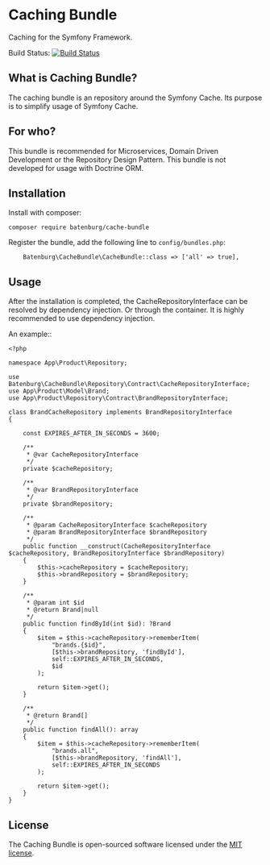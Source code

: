 # Caching Bundle

Caching for the Symfony Framework.

Build Status: [![Build Status](https://travis-ci.com/batenburg/caching-bundle.svg?branch=master)](https://travis-ci.org/batenburg/caching-bundle.svg?branch=master)

## What is Caching Bundle?

The caching bundle is an repository around the Symfony Cache. Its purpose is to simplify usage of Symfony Cache.

## For who?

This bundle is recommended for Microservices, Domain Driven Development or the Repository Design Pattern.
This bundle is not developed for usage with Doctrine ORM.

## Installation

Install with composer:
```
composer require batenburg/cache-bundle
```

Register the bundle, add the following line to `config/bundles.php`:
```
    Batenburg\CacheBundle\CacheBundle::class => ['all' => true],
```

## Usage

After the installation is completed, the CacheRepositoryInterface can be resolved by dependency injection.
Or through the container. It is highly recommended to use dependency injection.

An example::

    <?php
    
    namespace App\Product\Repository;
    
    use Batenburg\CacheBundle\Repository\Contract\CacheRepositoryInterface;
    use App\Product\Model\Brand;
    use App\Product\Repository\Contract\BrandRepositoryInterface;
    
    class BrandCacheRepository implements BrandRepositoryInterface
    {
    
        const EXPIRES_AFTER_IN_SECONDS = 3600;
    
        /**
         * @var CacheRepositoryInterface
         */
        private $cacheRepository;
    
        /**
         * @var BrandRepositoryInterface
         */
        private $brandRepository;
    
        /**
         * @param CacheRepositoryInterface $cacheRepository
         * @param BrandRepositoryInterface $brandRepository
         */
        public function __construct(CacheRepositoryInterface $cacheRepository, BrandRepositoryInterface $brandRepository)
        {
            $this->cacheRepository = $cacheRepository;
            $this->brandRepository = $brandRepository;
        }
    
        /**
         * @param int $id
         * @return Brand|null
         */
        public function findById(int $id): ?Brand
        {
            $item = $this->cacheRepository->rememberItem(
                "brands.{$id}",
                [$this->brandRepository, 'findById'],
                self::EXPIRES_AFTER_IN_SECONDS,
                $id
            );
    
            return $item->get();
        }
    
        /**
         * @return Brand[]
         */
        public function findAll(): array
        {
            $item = $this->cacheRepository->rememberItem(
                "brands.all",
                [$this->brandRepository, 'findAll'],
                self::EXPIRES_AFTER_IN_SECONDS
            );
    
            return $item->get();
        }
    }


## License

The Caching Bundle is open-sourced software licensed under the [MIT license](LICENSE.md).
